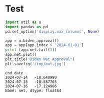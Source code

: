 # Test

```python
import util as u
import pandas as pd
pd.set_option('display.max_columns', None)
```














```python
app = u.biden_approval()
app = app[app.index > '2024-01-01']
print (app.net.tail(3))
app.net.plot()
plt.title("Biden Net Approval")
plt.savefig('/tmp/out.jpg')
```

```text
end_date
2024-07-14   -18.640990
2024-07-15   -18.587765
2024-07-16   -17.124986
Name: net, dtype: float64
```








